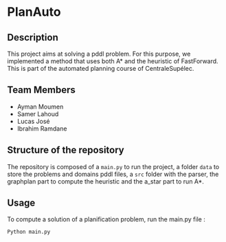 # PlanAuto

## Description

This project aims at solving a pddl problem. For this purpose, we implemented a method that uses both A* and the heuristic of FastForward. This is part of the automated planning course of CentraleSupélec.

## Team Members

- Ayman Moumen
- Samer Lahoud
- Lucas José
- Ibrahim Ramdane

## Structure of the repository

The repository is composed of a `main.py` to run the project, a folder `data` to store the problems and domains pddl files, a `src` folder with the parser, the graphplan part to compute the heuristic and the a_star part to run A*.


## Usage

To compute a solution of a planification problem, run the main.py file :
```
Python main.py
```

